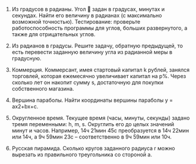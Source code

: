 1.	Из градусов в радианы. Угол  задан в градусах, минутах и секундах. Найти его величину в радианах (с максимально возможной точностью). Тестирование: проверьте работоспособность программы для углов, больших развернутого, а также для отрицательных углов.

2.	Из радианов в градусы. Решите задачу, обратную предыдущей, то есть перевести заданную величину угла из радианной меры в градусную.

3.	Коммерция. Коммерсант, имея стартовый капитал k рублей, занялся торговлей, которая ежемесячно увеличивает капитал на p%. Через сколько лет он накопит сумму s, достаточную для покупки собственного магазина.

4.	Вершина параболы. Найти координаты вершины параболы y = ax2+bx+c.

5.	Округленное время. Текущее время (часы, минуты, секунды) задано тремя переменными: h, m, s. Округлить его до целых значений минут и часов. Например, 14ч 21мин 45с преобразуется в 14ч 22мин или 14ч, а 9ч 59мин 23с – соответственно в 9ч 59мин или 10ч.

6.	Русская пирамида. Сколько кругов заданного радиуса r можно вырезать из правильного треугольника со стороной a.
